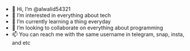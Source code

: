 - 👋 Hi, I’m @alwalid54321
- 👀 I’m interested in everything about tech
- 🌱 I’m currently learning a thing everyday
- 💞️ I’m looking to collaborate on everything about programming
- 📫 You can reach me with the same username in telegram, snap, insta, and etc

<!---
alwalid54321/alwalid54321 is a ✨ special ✨ repository because its `README.md` (this file) appears on your GitHub profile.
You can click the Preview link to take a look at your changes.
--->

